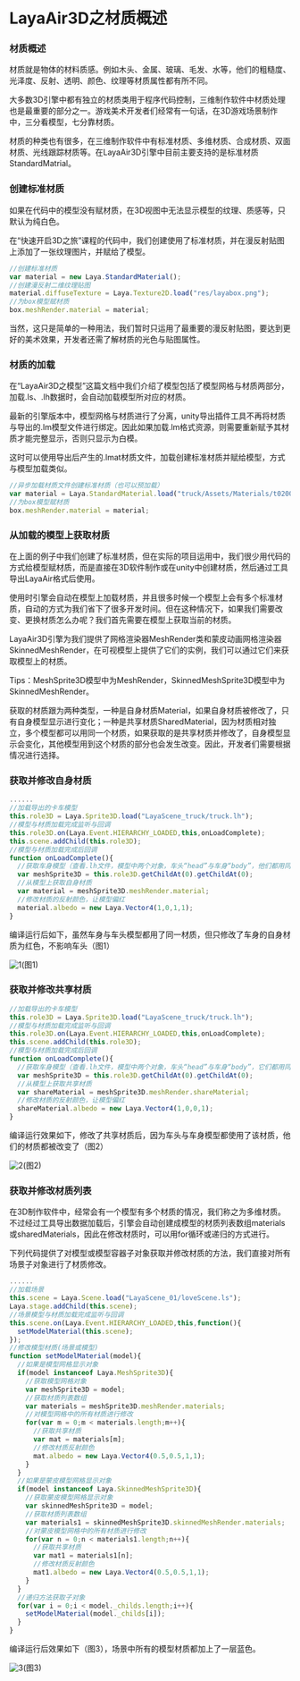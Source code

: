 # LayaAir3D之材质概述

### 材质概述

材质就是物体的材料质感。例如木头、金属、玻璃、毛发、水等，他们的粗糙度、光泽度、反射、透明、颜色、纹理等材质属性都有所不同。

大多数3D引擎中都有独立的材质类用于程序代码控制，三维制作软件中材质处理也是最重要的部分之一。游戏美术开发者们经常有一句话，在3D游戏场景制作中，三分看模型，七分靠材质。

材质的种类也有很多，在三维制作软件中有标准材质、多维材质、合成材质、双面材质、光线跟踪材质等。在LayaAir3D引擎中目前主要支持的是标准材质StandardMatrial。



### 创建标准材质

如果在代码中的模型没有赋材质，在3D视图中无法显示模型的纹理、质感等，只默认为纯白色。

在“快速开启3D之旅”课程的代码中，我们创建使用了标准材质，并在漫反射贴图上添加了一张纹理图片，并赋给了模型。

```typescript
//创建标准材质
var material = new Laya.StandardMaterial();
//创建漫反射二维纹理贴图
material.diffuseTexture = Laya.Texture2D.load("res/layabox.png");
//为box模型赋材质
box.meshRender.material = material;
```

当然，这只是简单的一种用法，我们暂时只运用了最重要的漫反射贴图，要达到更好的美术效果，开发者还需了解材质的光色与贴图属性。



### 材质的加载

在“LayaAir3D之模型”这篇文档中我们介绍了模型包括了模型网格与材质两部分，加载.ls、.lh数据时，会自动加载模型所对应的材质。

最新的引擎版本中，模型网格与材质进行了分离，unity导出插件工具不再将材质与导出的.lm模型文件进行绑定。因此如果加载.lm格式资源，则需要重新赋予其材质才能完整显示，否则只显示为白模。

这时可以使用导出后产生的.lmat材质文件，加载创建标准材质并赋给模型，方式与模型加载类似。

```typescript
//异步加载材质文件创建标准材质（也可以预加载）
var material = Laya.StandardMaterial.load("truck/Assets/Materials/t0200.lmat");
//为box模型赋材质
box.meshRender.material = material;
```



### 从加载的模型上获取材质

在上面的例子中我们创建了标准材质，但在实际的项目运用中，我们很少用代码的方式给模型赋材质，而是直接在3D软件制作或在unity中创建材质，然后通过工具导出LayaAir格式后使用。

使用时引擎会自动在模型上加载材质，并且很多时候一个模型上会有多个标准材质，自动的方式为我们省下了很多开发时间。但在这种情况下，如果我们需要改变、更换材质怎么办呢？我们首先需要在模型上获取当前的材质。

LayaAir3D引擎为我们提供了网格渲染器MeshRender类和蒙皮动画网格渲染器SkinnedMeshRender，在可视模型上提供了它们的实例，我们可以通过它们来获取模型上的材质。

Tips：MeshSprite3D模型中为MeshRender，SkinnedMeshSprite3D模型中为SkinnedMeshRender。

获取的材质跟为两种类型，一种是自身材质Material，如果自身材质被修改了，只有自身模型显示进行变化；一种是共享材质SharedMaterial，因为材质相对独立，多个模型都可以用同一个材质，如果获取的是共享材质并修改了，自身模型显示会变化，其他模型用到这个材质的部分也会发生改变。因此，开发者们需要根据情况进行选择。



### 获取并修改自身材质

```typescript
......
//加载导出的卡车模型
this.role3D = Laya.Sprite3D.load("LayaScene_truck/truck.lh");
//模型与材质加载完成监听与回调
this.role3D.on(Laya.Event.HIERARCHY_LOADED,this,onLoadComplete);
this.scene.addChild(this.role3D);
//模型与材质加载完成后回调
function onLoadComplete(){
  //获取车身模型（查看.lh文件，模型中两个对象，车头“head”与车身“body”，他们都用同一个材质）
  var meshSprite3D = this.role3D.getChildAt(0).getChildAt(0);
  //从模型上获取自身材质
  var material = meshSprite3D.meshRender.material;
  //修改材质的反射颜色，让模型偏红
  material.albedo = new Laya.Vector4(1,0,1,1);
}
```

编译运行后如下，虽然车身与车头模型都用了同一材质，但只修改了车身的自身材质为红色，不影响车头（图1）

![1](img/1.png)(图1)</br>



### 获取并修改共享材质

```typescript
//加载导出的卡车模型
this.role3D = Laya.Sprite3D.load("LayaScene_truck/truck.lh");
//模型与材质加载完成监听与回调
this.role3D.on(Laya.Event.HIERARCHY_LOADED,this,onLoadComplete);
this.scene.addChild(this.role3D);
//模型与材质加载完成后回调
function onLoadComplete(){
  //获取车身模型（查看.lh文件，模型中两个对象，车头“head”与车身“body”，它们都用同一个材质）
  var meshSprite3D = this.role3D.getChildAt(0).getChildAt(0);
  //从模型上获取共享材质
  var shareMaterial = meshSprite3D.meshRender.shareMaterial;
  //修改材质的反射颜色，让模型偏红
  shareMaterial.albedo = new Laya.Vector4(1,0,0,1);
}
```

编译运行效果如下，修改了共享材质后，因为车头与车身模型都使用了该材质，他们的材质都被改变了（图2）

![2](img/2.png)(图2)</br>



### 获取并修改材质列表

在3D制作软件中，经常会有一个模型有多个材质的情况，我们称之为多维材质。不过经过工具导出数据加载后，引擎会自动创建成模型的材质列表数组materials或sharedMaterials，因此在修改材质时，可以用for循环或递归的方式进行。

下列代码提供了对模型或模型容器子对象获取并修改材质的方法，我们直接对所有场景子对象进行了材质修改。

```typescript
......
//加载场景
this.scene = Laya.Scene.load("LayaScene_01/loveScene.ls");
Laya.stage.addChild(this.scene);
//场景模型与材质加载完成监听与回调
this.scene.on(Laya.Event.HIERARCHY_LOADED,this,function(){
  setModelMaterial(this.scene);
});
//修改模型材质(场景或模型)
function setModelMaterial(model){
  //如果是模型网格显示对象
  if(model instanceof Laya.MeshSprite3D){
    //获取模型网格对象
    var meshSprite3D = model;
    //获取材质列表数组
    var materials = meshSprite3D.meshRender.materials;
    //对模型网格中的所有材质进行修改
    for(var m = 0;m < materials.length;m++){
      //获取共享材质
      var mat = materials[m];
      //修改材质反射颜色
      mat.albedo = new Laya.Vector4(0.5,0.5,1,1);
    }
  }
  //如果是蒙皮模型网格显示对象
  if(model instanceof Laya.SkinnedMeshSprite3D){
    //获取蒙皮模型网格显示对象
    var skinnedMeshSprite3D = model;
    //获取材质列表数组
    var materials1 = skinnedMeshSprite3D.skinnedMeshRender.materials;
    //对蒙皮模型网格中的所有材质进行修改
    for(var n = 0;n < materials1.length;n++){
      //获取共享材质
      var mat1 = materials1[n];
      //修改材质反射颜色
      mat1.albedo = new Laya.Vector4(0.5,0.5,1,1);
    }
  }
  //递归方法获取子对象
  for(var i = 0;i < model._childs.length;i++){
    setModelMaterial(model._childs[i]);
  }
}
```

编译运行后效果如下（图3），场景中所有的模型材质都加上了一层蓝色。

![3](img/3.png)(图3)</br>